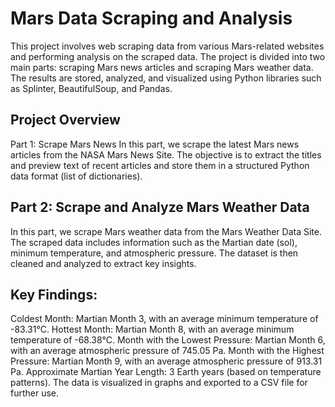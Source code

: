 # Mars Data Scraping and Analysis

This project involves web scraping data from various Mars-related websites and performing analysis on the scraped data. The project is divided into two main parts: scraping Mars news articles and scraping Mars weather data. The results are stored, analyzed, and visualized using Python libraries such as Splinter, BeautifulSoup, and Pandas.

## Project Overview
Part 1: Scrape Mars News
In this part, we scrape the latest Mars news articles from the NASA Mars News Site. The objective is to extract the titles and preview text of recent articles and store them in a structured Python data format (list of dictionaries).

## Part 2: Scrape and Analyze Mars Weather Data
In this part, we scrape Mars weather data from the Mars Weather Data Site. The scraped data includes information such as the Martian date (sol), minimum temperature, and atmospheric pressure. The dataset is then cleaned and analyzed to extract key insights.

## Key Findings:
Coldest Month: Martian Month 3, with an average minimum temperature of -83.31°C.
Hottest Month: Martian Month 8, with an average minimum temperature of -68.38°C.
Month with the Lowest Pressure: Martian Month 6, with an average atmospheric pressure of 745.05 Pa.
Month with the Highest Pressure: Martian Month 9, with an average atmospheric pressure of 913.31 Pa.
Approximate Martian Year Length: 3 Earth years (based on temperature patterns).
The data is visualized in graphs and exported to a CSV file for further use.

